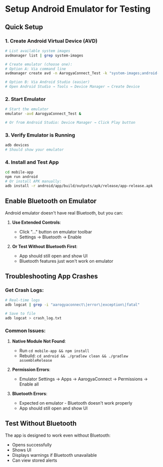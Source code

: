 # Setup Android Emulator for Testing

## Quick Setup

### 1. Create Android Virtual Device (AVD)

```bash
# List available system images
avdmanager list | grep system-images

# Create emulator (choose one):
# Option A: Via command line
avdmanager create avd -n AarogyaConnect_Test -k "system-images;android-34;google_apis;x86_64"

# Option B: Via Android Studio (easier)
# Open Android Studio → Tools → Device Manager → Create Device
```

### 2. Start Emulator

```bash
# Start the emulator
emulator -avd AarogyaConnect_Test &

# Or from Android Studio: Device Manager → Click Play button
```

### 3. Verify Emulator is Running

```bash
adb devices
# Should show your emulator
```

### 4. Install and Test App

```bash
cd mobile-app
npm run android
# Or install APK manually:
adb install -r android/app/build/outputs/apk/release/app-release.apk
```

## Enable Bluetooth on Emulator

Android emulator doesn't have real Bluetooth, but you can:

1. **Use Extended Controls**:
   - Click "..." button on emulator toolbar
   - Settings → Bluetooth → Enable

2. **Or Test Without Bluetooth First**:
   - App should still open and show UI
   - Bluetooth features just won't work on emulator

## Troubleshooting App Crashes

### Get Crash Logs:

```bash
# Real-time logs
adb logcat | grep -i "aarogyaconnect\|error\|exception\|fatal"

# Save to file
adb logcat > crash_log.txt
```

### Common Issues:

1. **Native Module Not Found**:
   - Run `cd mobile-app && npm install`
   - Rebuild: `cd android && ./gradlew clean && ./gradlew assembleRelease`

2. **Permission Errors**:
   - Emulator Settings → Apps → AarogyaConnect → Permissions → Enable all

3. **Bluetooth Errors**:
   - Expected on emulator - Bluetooth doesn't work properly
   - App should still open and show UI

## Test Without Bluetooth

The app is designed to work even without Bluetooth:
- Opens successfully
- Shows UI
- Displays warnings if Bluetooth unavailable
- Can view stored alerts


